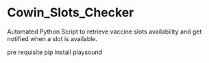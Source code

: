 

# Cowin_Slots_Checker
Automated Python Script to retrieve vaccine slots availability and get notified when a slot is available.

pre requisite
pip install playsound

